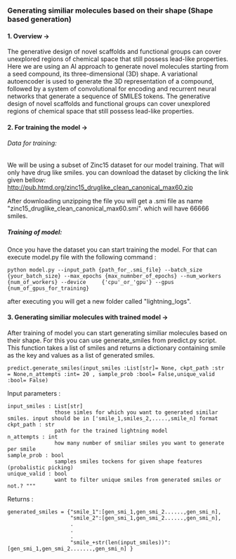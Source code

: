 ### Generating similiar molecules based on their shape (Shape based generation)
#### 1. Overview ->
The generative design of novel scaffolds and functional groups can cover unexplored regions of chemical space that still possess lead-like properties.
Here we are using an AI approach to generate novel molecules starting from a seed compound, its three-dimensional (3D) shape. A variational autoencoder is used to generate the 3D representation of a compound, followed by a system of convolutional for encoding and recurrent neural networks that generate a sequence of SMILES tokens. The generative design of novel scaffolds and functional groups can cover unexplored regions of chemical space that still possess lead-like properties.


#### 2. For training the model -> 

###### Data for training:

We will be using a subset of Zinc15 dataset for our model training. That will only have drug like smiles. you can download the dataset by clicking the link given bellow:       http://pub.htmd.org/zinc15_druglike_clean_canonical_max60.zip
      

After downloading unzipping the file you will get a .smi file as name "zinc15_druglike_clean_canonical_max60.smi". which will have 66666 smiles.
##### Training of model:
Once you have the dataset you can start training the model. For that can execute model.py file with the following command : 

    python model.py --input_path {path_for_.smi_file} --batch_size {your_batch_size} --max_epochs {max_numnber_of_epochs} --num_workers {num_of_workers} --device     {'cpu'_or_'gpu'} --gpus {num_of_gpus_for_training}

after executing you will get a new folder called "lightning_logs".

#### 3. Generating similiar molecules with trained model ->
After training of model you can start generating similiar molecules based on their shape. For this you can use generate_smiles from predict.py script. This function takes a list of smiles and returns a dictionary containing smile as the key and values as a list of generated smiles.

    predict.generate_smiles(input_smiles :List[str]= None, ckpt_path :str = None,n_attempts :int= 20 , sample_prob :bool= False,unique_valid :bool= False) 
    
Input parameters :

    input_smiles : List[str]
                   those simles for which you want to generated similar smiles. input should be in ['smile_1,smiles_2,.....,smile_n] format
    ckpt_path : str
                   path for the trained lightning model
    n_attempts : int
                   how many number of smiliar smiles you want to generate per smile
    sample_prob : bool
                   samples smiles tockens for given shape features (probalistic picking)
    unique_valid : bool 
                   want to filter unique smiles from generated smiles or not.? """

Returns : 

    generated_smiles = {"smile_1":[gen_smi_1,gen_smi_2......,gen_smi_n],
                        "smile_2":[gen_smi_1,gen_smi_2......,gen_smi_n],
                        .
                        .
                        .
                        "smile_+str(len(input_smiles))": [gen_smi_1,gen_smi_2.......,gen_smi_n] }
